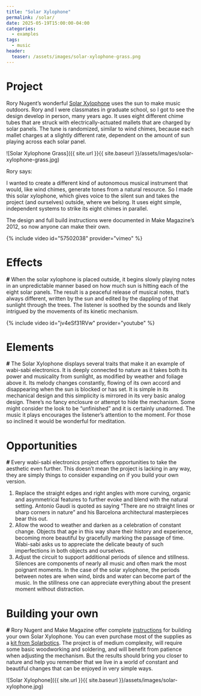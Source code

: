 ```yaml
---
title: "Solar Xylophone"
permalink: /solar/
date: 2025-05-19T15:00:00-04:00
categories:
  - examples
tags:
  - music
header:
  teaser: /assets/images/solar-xylophone-grass.png
---
```


# Project

Rory Nugent’s wonderful [Solar Xylophone](https://makezine.com/projects/solar-xylophone/) uses the sun to make music outdoors. Rory and I were classmates in graduate school, so I got to see the design develop in person, many years ago. It uses eight different chime tubes that are struck with electrically-actuated mallets that are charged by solar panels. The tune is randomized, similar to wind chimes, because each mallet charges at a slightly different rate, dependent on the amount of sun playing across each solar panel. 

![Solar Xylophone Grass]({{ site.url }}{{ site.baseurl }}/assets/images/solar-xylophone-grass.jpg)

Rory says:

I wanted to create a different kind of autonomous musical instrument that would, like wind chimes, generate tones from a natural resource. So I made this solar xylophone, which gives voice to the silent sun and takes the project (and ourselves) outside, where we belong. It uses eight simple, independent systems to strike its eight chimes in parallel. 

The design and full build instructions were documented in Make Magazine’s 2012, so now anyone can make their own.

{% include video id="57502038" provider="vimeo" %}

# Effects

**#** When the solar xylophone is placed outside, it begins slowly playing notes in an unpredictable manner based on how much sun is hitting each of the eight solar panels. The result is a peaceful release of musical notes, that’s always different, written by the sun and edited by the dappling of that sunlight through the trees. The listener is soothed by the sounds and likely intrigued by the movements of its kinetic mechanism.

{% include video id="jv4eSf31RVw" provider="youtube" %}

# Elements

**#** The Solar Xylophone displays several traits that make it an example of wabi-sabi electronics. It is deeply connected to nature as it takes both its power and musicality from sunlight, as modified by weather and foliage above it. Its melody changes constantly, flowing of its own accord and disappearing when the sun is blocked or has set. It is simple in its mechanical design and this simplicity is mirrored in its very basic analog design. There’s no fancy enclosure or attempt to hide the mechanism. Some might consider the look to be “unfinished” and it is certainly unadorned. The music it plays encourages the listener’s attention to the moment. For those so inclined it would be wonderful for meditation.   

# Opportunities

**#** Every wabi-sabi electronics project offers opportunities to take the aesthetic even further. This doesn’t mean the project is lacking in any way, they are simply things to consider expanding on if you build your own version.

1. Replace the straight edges and right angles with more curving, organic and asymmetrical features to further evoke and blend with the natural setting. Antonio Gaudí is quoted as saying “There are no straight lines or sharp corners in nature” and his Barcelona  architectural masterpieces bear this out.
2. Allow the wood to weather and darken as a celebration of constant change. Objects that age in this way share their history and experience, becoming more beautiful by gracefully marking the passage of time. Wabi-sabi asks us to appreciate the delicate beauty of such imperfections in both objects and ourselves.
3. Adjust the circuit to support additional periods of silence and stillness. Silences are components of nearly all music and often mark the most poignant moments. In the case of the solar xylophone, the periods between notes are when wind, birds and water can become part of the music. In the stillness one can appreciate everything about the present moment without distraction.

# Building your own

**#** Rory Nugent and Make Magazine offer complete [instructions](https://makezine.com/projects/solar-xylophone/) for building your own Solar Xylophone. You can even purchase most of the supplies as a [kit from Solarbotics](https://www.solarbotics.com/product/make12xphone/). The project is of medium complexity, will require some basic woodworking and soldering, and will benefit from patience when adjusting the mechanism. But the results should bring you closer to nature and help you remember that we live in a world of constant and beautiful changes that can be enjoyed in very simple ways.

![Solar Xylophone]({{ site.url }}{{ site.baseurl }}/assets/images/solar-xylophone.jpg)